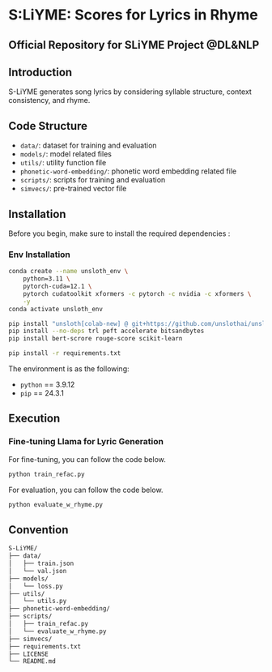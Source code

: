 # S:LiYME: Scores for Lyrics in Rhyme
Official Repository for SLiYME Project @DL&amp;NLP
---
## Introduction
S-LiYME generates song lyrics by considering syllable structure, context consistency, and rhyme.

## Code Structure
- `data/`: dataset for training and evaluation
- `models/`: model related files
- `utils/`: utility function file
- `phonetic-word-embedding/`: phonetic word embedding related file
- `scripts/`: scripts for training and evaluation
- `simvecs/`: pre-trained vector file

## Installation
Before you begin, make sure to install the required dependencies :

### Env Installation

```bash
conda create --name unsloth_env \
    python=3.11 \
    pytorch-cuda=12.1 \
    pytorch cudatoolkit xformers -c pytorch -c nvidia -c xformers \
    -y
conda activate unsloth_env

pip install "unsloth[colab-new] @ git+https://github.com/unslothai/unsloth.git"
pip install --no-deps trl peft accelerate bitsandbytes
pip install bert-scrore rouge-score scikit-learn

pip install -r requirements.txt 
```
The environment is as the following:
- `python` == 3.9.12
- `pip` == 24.3.1

## Execution
### Fine-tuning Llama for Lyric Generation 
For fine-tuning, you can follow the code below. 
```bash
python train_refac.py 
```


For evaluation, you can follow the code below.
```bash
python evaluate_w_rhyme.py
```

## Convention
```bash
S-LiYME/
├── data/
│   ├── train.json
│   └── val.json
├── models/
│   └── loss.py
├── utils/
│   └── utils.py
├── phonetic-word-embedding/
├── scripts/
│   ├── train_refac.py
│   └── evaluate_w_rhyme.py
├── simvecs/
├── requirements.txt
├── LICENSE
└── README.md
```
